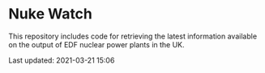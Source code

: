 # Nuke Watch

This repository includes code for retrieving the latest information available on the output of EDF nuclear power plants in the UK.

Last updated: 2021-03-21 15:06